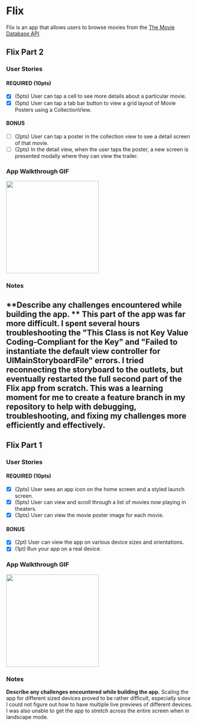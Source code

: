 # Flix

Flix is an app that allows users to browse movies from the [The Movie Database API](http://docs.themoviedb.apiary.io/#).

## Flix Part 2

### User Stories

#### REQUIRED (10pts)
- [X] (5pts) User can tap a cell to see more details about a particular movie.
- [X] (5pts) User can tap a tab bar button to view a grid layout of Movie Posters using a CollectionView.

#### BONUS
- [ ] (2pts) User can tap a poster in the collection view to see a detail screen of that movie.
- [ ] (2pts) In the detail view, when the user taps the poster, a new screen is presented modally where they can view the trailer.

### App Walkthrough GIF

<img src="http://g.recordit.co/7e8sH2EnTP.gif" width=250><br>

### Notes
**Describe any challenges encountered while building the app. **
This part of the app was far more difficult. I spent several hours troubleshooting the "This Class is not Key Value Coding-Compliant for the Key" and "Failed to instantiate the default view controller for UIMainStoryboardFile" errors. I tried reconnecting the storyboard to the outlets, but eventually restarted the full second part of the Flix app from scratch. This was a learning moment for me to create a feature branch in my repository to help with debugging, troubleshooting, and fixing my challenges more efficiently and effectively. 
---

## Flix Part 1

### User Stories

#### REQUIRED (10pts)
- [X] (2pts) User sees an app icon on the home screen and a styled launch screen.
- [X] (5pts) User can view and scroll through a list of movies now playing in theaters.
- [X] (3pts) User can view the movie poster image for each movie.

#### BONUS
- [X] (2pt) User can view the app on various device sizes and orientations.
- [X] (1pt) Run your app on a real device.

### App Walkthrough GIF

<img src="http://g.recordit.co/KAmn7dcfrW.gif" width=250><br>

### Notes
**Describe any challenges encountered while building the app.**
Scaling the app for different sized devices proved to be rather difficult, especially since I could not figure out how to have multiple live previews of different devices. I was also unable to get the app to stretch across the entire screen when in landscape mode. 
